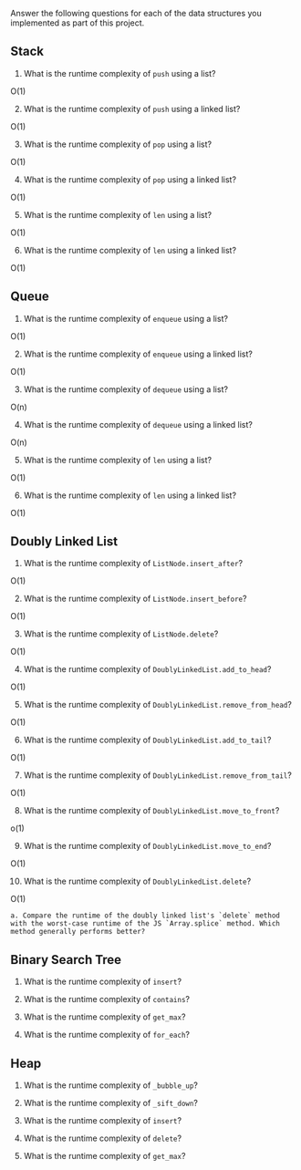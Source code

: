 Answer the following questions for each of the data structures you implemented as part of this project.

## Stack

1. What is the runtime complexity of `push` using a list?

O(1)

2. What is the runtime complexity of `push` using a linked list?

O(1)

3. What is the runtime complexity of `pop` using a list?

O(1)

4. What is the runtime complexity of `pop` using a linked list?

O(1)

5. What is the runtime complexity of `len` using a list?

O(1)

6. What is the runtime complexity of `len` using a linked list?

O(1)

## Queue

1. What is the runtime complexity of `enqueue` using a list?

O(1)

2. What is the runtime complexity of `enqueue` using a linked list?

O(1)

3. What is the runtime complexity of `dequeue` using a list?

O(n)

4. What is the runtime complexity of `dequeue` using a linked list?

O(n)

5. What is the runtime complexity of `len` using a list?

O(1)

6. What is the runtime complexity of `len` using a linked list?

O(1)

## Doubly Linked List

1. What is the runtime complexity of `ListNode.insert_after`?

O(1)

2. What is the runtime complexity of `ListNode.insert_before`?

O(1)

3. What is the runtime complexity of `ListNode.delete`?

O(1)

4. What is the runtime complexity of `DoublyLinkedList.add_to_head`?

O(1)

5. What is the runtime complexity of `DoublyLinkedList.remove_from_head`?

O(1)

6. What is the runtime complexity of `DoublyLinkedList.add_to_tail`?

O(1)

7. What is the runtime complexity of `DoublyLinkedList.remove_from_tail`?

O(1)

8. What is the runtime complexity of `DoublyLinkedList.move_to_front`?

o(1)

9. What is the runtime complexity of `DoublyLinkedList.move_to_end`?

O(1)

10. What is the runtime complexity of `DoublyLinkedList.delete`?

O(1)

    a. Compare the runtime of the doubly linked list's `delete` method with the worst-case runtime of the JS `Array.splice` method. Which method generally performs better? 

## Binary Search Tree

1. What is the runtime complexity of `insert`? 

2. What is the runtime complexity of `contains`?

3. What is the runtime complexity of `get_max`? 

4. What is the runtime complexity of `for_each`?
    
## Heap

1. What is the runtime complexity of `_bubble_up`?

2. What is the runtime complexity of `_sift_down`?

3. What is the runtime complexity of `insert`?

4. What is the runtime complexity of `delete`?

5. What is the runtime complexity of `get_max`?
